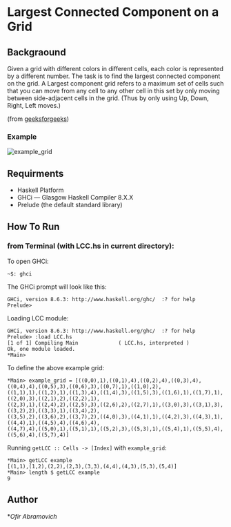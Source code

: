 # Largest Connected Component on a Grid
## Backgraound

Given a grid with different colors in different cells, each color is represented by a different number. The task is to find the largest connected component on the grid.
A Largest component grid refers to a maximum set of cells such that you can move from any cell to any other cell in this set by only moving between side-adjacent cells in the grid. (Thus by only using Up, Down, Right, Left moves.)

(from [geeksforgeeks](https://www.geeksforgeeks.org/largest-connected-component-on-a-grid/))

### Example

![example_grid](https://i.ibb.co/m5zXGFS/Screen-Shot-2019-08-03-at-20-53-03.png)

## Requirments

* Haskell Platform 
* GHCi — Glasgow Haskell Compiler 8.X.X
* Prelude (the default standard library)

## How To Run

### from Terminal (with LCC.hs in current directory):
To open GHCi:
```
~$: ghci
```
The GHCi prompt will look like this:
```
GHCi, version 8.6.3: http://www.haskell.org/ghc/  :? for help
Prelude>
```

Loading LCC module:
```
GHCi, version 8.6.3: http://www.haskell.org/ghc/  :? for help
Prelude> :load LCC.hs
[1 of 1] Compiling Main             ( LCC.hs, interpreted )
Ok, one module loaded.
*Main>
```

To define the above example grid:
```
*Main> example_grid = [((0,0),1),((0,1),4),((0,2),4),((0,3),4),((0,4),4),((0,5),3),((0,6),3),((0,7),1),((1,0),2),
((1,1),1),((1,2),1),((1,3),4),((1,4),3),((1,5),3),((1,6),1),((1,7),1),((2,0),3),((2,1),2),((2,2),1),
((2,3),1),((2,4),2),((2,5),3),((2,6),2),((2,7),1),((3,0),3),((3,1),3),((3,2),2),((3,3),1),((3,4),2),
((3,5),2),((3,6),2),((3,7),2),((4,0),3),((4,1),1),((4,2),3),((4,3),1),((4,4),1),((4,5),4),((4,6),4),
((4,7),4),((5,0),1),((5,1),1),((5,2),3),((5,3),1),((5,4),1),((5,5),4),((5,6),4),((5,7),4)]
```

Running `getLCC :: Cells -> [Index]` with `example_grid`:
```
*Main> getLCC example
[(1,1),(1,2),(2,2),(2,3),(3,3),(4,4),(4,3),(5,3),(5,4)]
*Main> length $ getLCC example
9
```
## Author

**Ofir Abramovich*
